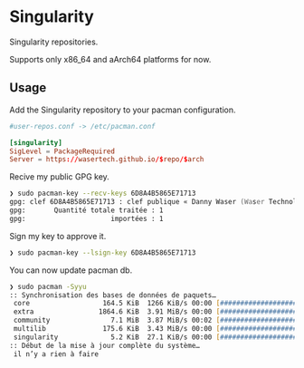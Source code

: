 # Singularity

Singularity repositories.

Supports only x86_64 and aArch64 platforms for now.


## Usage

Add the Singularity repository to your pacman configuration.
 
```conf
#user-repos.conf -> /etc/pacman.conf

[singularity]
SigLevel = PackageRequired
Server = https://wasertech.github.io/$repo/$arch
```
Recive my public GPG key.

```zsh
❯ sudo pacman-key --recv-keys 6D8A4B5865E71713
gpg: clef 6D8A4B5865E71713 : clef publique « Danny Waser (Waser Technologies) <waser@waser.tech> » importée
gpg:       Quantité totale traitée : 1
gpg:                     importées : 1
```
Sign my key to approve it.

```zsh
❯ sudo pacman-key --lsign-key 6D8A4B5865E71713
```
You can now update pacman db.

```zsh
❯ sudo pacman -Syyu
:: Synchronisation des bases de données de paquets…
 core                  164.5 KiB  1266 KiB/s 00:00 [######################] 100%
 extra                1864.6 KiB  3.91 MiB/s 00:00 [######################] 100%
 community               7.1 MiB  3.87 MiB/s 00:02 [######################] 100%
 multilib              175.6 KiB  3.43 MiB/s 00:00 [######################] 100%
 singularity             5.2 KiB  27.1 KiB/s 00:00 [######################] 100%
:: Début de la mise à jour complète du système…
 il n’y a rien à faire
```
